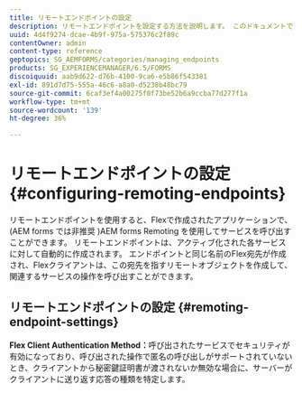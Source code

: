 ```yaml
---
title: リモートエンドポイントの設定
description: リモートエンドポイントを設定する方法を説明します。 このドキュメントでは、AEM forms Remoting を使用して、Flexで構築されたアプリケーションを有効にし、サービスを呼び出す方法について説明します。
uuid: 4d4f9274-dcae-4b9f-975a-575376c2f89c
contentOwner: admin
content-type: reference
geptopics: SG_AEMFORMS/categories/managing_endpoints
products: SG_EXPERIENCEMANAGER/6.5/FORMS
discoiquuid: aab9d622-d76b-4100-9ca6-e5b86f543381
exl-id: 891d7d75-555a-46c6-a8a0-d5238b48bc79
source-git-commit: 6caf3ef4a00275f0f73be52b6a9ccba77d277f1a
workflow-type: tm+mt
source-wordcount: '139'
ht-degree: 36%

---
```


# リモートエンドポイントの設定 {#configuring-remoting-endpoints}

リモートエンドポイントを使用すると、Flexで作成されたアプリケーションで、(AEM forms では非推奨 )AEM forms Remoting を使用してサービスを呼び出すことができます。 リモートエンドポイントは、アクティブ化された各サービスに対して自動的に作成されます。 エンドポイントと同じ名前のFlex宛先が作成され、Flexクライアントは、この宛先を指すリモートオブジェクトを作成して、関連するサービスの操作を呼び出すことができます。

## リモートエンドポイントの設定 {#remoting-endpoint-settings}

**Flex Client Authentication Method：**&#x200B;呼び出されたサービスでセキュリティが有効になっており、呼び出された操作で匿名の呼び出しがサポートされていないとき、クライアントから秘密鍵証明書が渡されないか無効な場合に、サーバーがクライアントに送り返す応答の種類を特定します。
